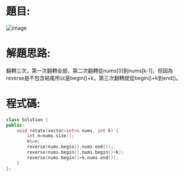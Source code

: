 # 題目:
![image](https://github.com/user-attachments/assets/23b9c27f-4842-4eea-beb6-60068d39b81d)
# 解題思路:
翻轉三次，第一次翻轉全部，第二次翻轉從nums[0]到nums[k-1]，但因為reverse是不包含結尾所以是begin()+k，第三次翻轉就從begin()+k到end()。
# 程式碼:
````C++
class Solution {
public:
    void rotate(vector<int>& nums, int k) {
        int n=nums.size();
        k%=n;
        reverse(nums.begin(),nums.end());
        reverse(nums.begin(),nums.begin()+k);
        reverse(nums.begin()+k,nums.end());
    }
};
````
